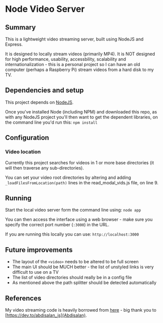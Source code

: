 # Node Video Server

## Summary

This is a lightweight video streaming server, built using NodeJS and Express. 

It is designed to locally stream videos (primarily MP4). It is NOT designed for high performance, usability, accessbility, scalability and internationalization - this is a personal project so I can have an old computer (perhaps a Raspberry Pi) stream videos from a hard disk to my TV.

## Dependencies and setup

This project depends on [NodeJS](https://nodejs.org/).

Once you've installed Node (including NPM) and downloaded this repo, as with any NodeJS project you'll then want to get the dependent libraries, on the command line you'd run this: 
`npm install`

## Configuration

### Video location

Currently this project searches for videos in 1 or more base directories (it will then traverse any sub-directories).

You can set your video root directories by altering and adding `_loadFilesFromLocation(path)` lines in the read_modal_vids.js file, on line 9. 

## Running

Start the local video server form the command line using: 
`node app`

You can then access the interface using a web browser - make sure you specify the correct port number (`:3000`) in the URL.

If you are running this locally you can use:
`http://localhost:3000`

## Future improvements

* The layout of the `<video>` needs to be altered to be full screen
* The main UI should be MUCH better - the list of unstyled links is very difficult to use on a TV
* The list of video directories should really be in a config file
* As mentioned above the path splitter should be detected automatically

## References

My video streaming code is heavily borrowed from [here](https://dev.to/abdisalan_js/how-to-code-a-video-streaming-server-using-nodejs-2o0) - big thank you to [https://dev.to/abdisalan_js](Abdisalan).
